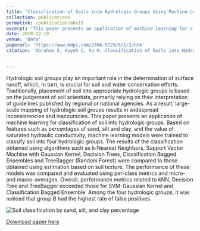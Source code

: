 ```yaml
---
title: 'Classification of Soils into Hydrologic Groups Using Machine Learning'
collection: publications
permalink: /publication/ahv19
excerpt: "This paper presents an application of machine learning for classification of soil into hydrologic groups. Based on features such as percentages of sand, silt and clay, and the value of saturated hydraulic conductivity, machine learning models were trained to classify soil into four hydrologic groups."
date: 2019-12-19
venue: 'Data'
paperurl: 'https://www.mdpi.com/2306-5729/5/1/2/htm'
citation: 'Abraham S, Huynh C, Vu H. Classification of Soils into Hydrologic Groups Using Machine Learning. Data. 2020; 5(1):2. https://doi.org/10.3390/data5010002'


---
```


Hydrologic soil groups play an important role in the determination of surface runoff, which, in turn, is crucial for soil and water conservation efforts. Traditionally, placement of soil into appropriate hydrologic groups is based on the judgement of soil scientists, primarily relying on their interpretation of guidelines published by regional or national agencies. As a result, large-scale mapping of hydrologic soil groups results in widespread inconsistencies and inaccuracies. This paper presents an application of machine learning for classification of soil into hydrologic groups. Based on features such as percentages of sand, silt and clay, and the value of saturated hydraulic conductivity, machine learning models were trained to classify soil into four hydrologic groups. The results of the classification obtained using algorithms such as k-Nearest Neighbors, Support Vector Machine with Gaussian Kernel, Decision Trees, Classification Bagged Ensembles and TreeBagger (Random Forest) were compared to those obtained using estimation based on soil texture. The performance of these models was compared and evaluated using per-class metrics and micro- and macro-averages. Overall, performance metrics related to kNN, Decision Tree and TreeBagger exceeded those for SVM-Gaussian Kernel and Classification Bagged Ensemble. Among the four hydrologic groups, it was noticed that group B had the highest rate of false positives.

![Soil classification by sand, silt, and clay percentage](https://chauhuynh97.github.io/images/soil-classification.png)

[Download paper here](https://www.mdpi.com/2306-5729/5/1/2/htm)
